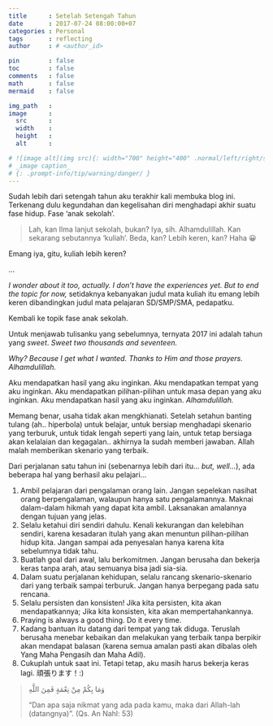 ```yaml
---
title      : Setelah Setengah Tahun
date       : 2017-07-24 08:00:00+07
categories : Personal
tags       : reflecting
author     : # <author_id>

pin        : false
toc        : false
comments   : false
math       : false
mermaid    : false

img_path   : 
image      :
  src      : 
  width    : 
  height   : 
  alt      : 

# ![image alt](img src){: width="700" height="400" .normal/left/right/shadow}
# _image caption_
# {: .prompt-info/tip/warning/danger/ }
---
```

Sudah lebih dari setengah tahun aku terakhir kali membuka blog ini. Terkenang dulu kegundahan dan kegelisahan diri menghadapi akhir suatu fase hidup. Fase ‘anak sekolah’.

> Lah, kan Ilma lanjut sekolah, bukan?
> Iya, sih. Alhamdulillah. Kan sekarang sebutannya ‘kuliah’. Beda, kan? Lebih keren, kan? Haha 😀

Emang iya, gitu, kuliah lebih keren?

…

_I wonder about it too, actually. I don’t have the experiences yet. But to end the topic for now,_ setidaknya kebanyakan judul mata kuliah itu emang lebih keren dibandingkan judul mata pelajaran SD/SMP/SMA, pedapatku.

Kembali ke topik fase anak sekolah.

Untuk menjawab tulisanku yang sebelumnya, ternyata 2017 ini adalah tahun yang _sweet_. _Sweet two thousands and seventeen._

_Why? Because I get what I wanted. Thanks to Him and those prayers. Alhamdulillah._

Aku mendapatkan hasil yang aku inginkan. Aku mendapatkan tempat yang aku inginkan. Aku mendapatkan pilihan-pilihan untuk masa depan yang aku inginkan. Aku mendapatkan hasil yang aku inginkan. _Alhamdulillah._

Memang benar, usaha tidak akan mengkhianati. Setelah setahun banting tulang (ah.. hiperbola) untuk belajar, untuk bersiap menghadapi skenario yang terburuk, untuk tidak lengah seperti yang lain, untuk tetap bersiaga akan kelalaian dan kegagalan.. akhirnya Ia sudah memberi jawaban. Allah malah memberikan skenario yang terbaik.

Dari perjalanan satu tahun ini (sebenarnya lebih dari itu… _but, well…_), ada beberapa hal yang berhasil aku pelajari…

1. Ambil pelajaran dari pengalaman orang lain. Jangan sepelekan nasihat orang berpengalaman, walaupun hanya satu pengalamannya. Maknai dalam-dalam hikmah yang dapat kita ambil. Laksanakan amalannya dengan tujuan yang jelas.
2. Selalu ketahui diri sendiri dahulu. Kenali kekurangan dan kelebihan sendiri, karena kesadaran itulah yang akan menuntun pilihan-pilihan hidup kita. Jangan sampai ada penyesalan hanya karena kita sebelumnya tidak tahu.
3. Buatlah goal dari awal, lalu berkomitmen. Jangan berusaha dan bekerja keras tanpa arah, atau semuanya bisa jadi sia-sia.
4. Dalam suatu perjalanan kehidupan, selalu rancang skenario-skenario dari yang terbaik sampai terburuk. Jangan hanya berpegang pada satu rencana.
5. Selalu persisten dan konsisten! Jika kita persisten, kita akan mendapatkannya; Jika kita konsisten, kita akan mempertahankannya.
6. Praying is always a good thing. Do it every time.
7. Kadang bantuan itu datang dari tempat yang tak diduga. Teruslah berusaha menebar kebaikan dan melakukan yang terbaik tanpa berpikir akan mendapat balasan (karena semua amalan pasti akan dibalas oleh Yang Maha Pengasih dan Maha Adil).
8. Cukuplah untuk saat ini. Tetapi tetap, aku masih harus bekerja keras lagi. 頑張ります！:)

> وَمَا بِكُمْ مِنْ نِعْمَةٍ فَمِنَ اللَّهِ
>
> “Dan apa saja nikmat yang ada pada kamu, maka dari Allah-lah (datangnya)”. (Qs. An Nahl: 53)